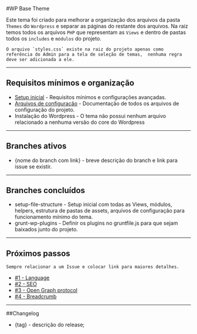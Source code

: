 #WP Base Theme

Este tema foi criado para melhorar a organização dos arquivos da pasta `Themes` do `Wordpress` e separar as páginas do restante dos arquivos. Na raiz temos todos os arquivos `PHP` que representam as `Views` e dentro de pastas todos os `includes` e `módulos` do projeto.

	O arquivo `styles.css` existe na raiz do projeto apenas como referência do Admin para a tela de seleção de temas,  nenhuma regra deve ser adicionada a ele.

---------------------------------------

## Requisitos mínimos e organização

* [Setup inicial](https://github.com/driedel/wp-base-theme/wiki/Setup-inicial) - Requisitos mínimos e configurações avançadas.
* [Arquivos de configuração](https://github.com/driedel/wp-base-theme/tree/working/config-files/) - Documentação de todos os arquivos de configuração do projeto.
* Instalação do Wordpress - O tema não possui nenhum arquivo relacionado a nenhuma versão do core do Wordpress

---------------------------------------

## Branches ativos
* {nome do branch com link} - breve descrição do branch e link para issue se existir.

---------------------------------------

## Branches concluídos
* setup-file-structure - Setup inicial com todas as Views, módulos, helpers, estrutura de pastas de assets, arquivos de configuração para funcionamento mínimo do tema.
* grunt-wp-plugins - Definir os plugins no gruntfile.js para que sejam baixados junto do projeto.

---------------------------------------

## Próximos passos
	Sempre relacionar a um Issue e colocar link para maiores detalhes.

* [#1 - Language](https://github.com/driedel/wp-base-theme/issues/1)
* [#2 - SEO](https://github.com/driedel/wp-base-theme/issues/2)
* [#3 - Open Graph protocol](https://github.com/driedel/wp-base-theme/issues/3)
* [#4 - Breadcrumb](https://github.com/driedel/wp-base-theme/issues/4)

---------------------------------------

##Changelog
* {tag} - descrição do release;
